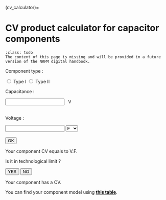 <!--- Copyright (C) Matrisk GmbH 2022 -->

(cv_calculator)=
# CV product calculator for capacitor components

```{admonition} Under construction
:class: todo
The content of this page is missing and will be provided in a future version of the NRPM digital handbook.
```
<div class="calculator-container-eee" id="capa_type_voltage_input">
    <div>
        <p>Component type : </p>
        <form>
            <input class="radio-cv-calculator" type="radio" id="type1" name="type_1" value="1">
            <label class="radio-label-cv-calculator" for="type1" id="type1_label">Type I</label>
            <input class="radio-cv-calculator" type="radio" id="type2" name="type_2" value="2">
            <label class="radio-label-cv-calculator" for="type2" id="type2_label">Type II</label>
        </form>
    </div>
    <div>
        <p>Capacitance : </p>
        <input type="number" id="capacitance_input_cv"><a>&nbsp;&nbsp;&nbsp;V</a>
    </div>
    <br>
    <div>
        <p>Voltage : </p>
        <input type="number" id="voltage_input_cv">
        <select id="voltage_unit_cv">
            <option value="0">F</option>
            <option value="6">&mu;F</option>
            <option value="9">nF</option>
            <option value="12">pF</option>
        </select>
    </div>
    <br>
    <button id="ok_button_eee">OK</button>
</div>
<div class="calculator-container-eee" id="techno_limit_input">
    <div>
        <p>Your component CV equals to <a id="intermediary_cv_value_output"></a> V.F.</p>
        <p>Is it in technological limit ? </p>
        <button class="yes-no-button-cv" id="techno_yes_cv">YES</button>
        <button class="yes-no-button-cv" id="techno_no_cv">NO</button>
    </div>
</div>

<div class="calculator-container-eee" id="cv_output">
    <div>
        <p>Your component has a <a id="cv_value_output"></a> CV.</p>
    </div>
</div>

<div class="calculator-container-eee" id="cv_redirect">
    <div>
        <p>You can find your component model using <a href="https://nrpmhandbook.reliability.space/en/latest/eee/handbook/reliability_prediction/random_failure/reliability_model_EEE_families.html?highlight=cv#eee-table4-20" style="color:black"><b>this table</b></a>.</p>
    </div>
</div>


<script type="text/javascript">runCvCalculator();</script>

